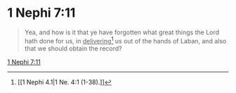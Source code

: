 # 1 Nephi 7:11

> Yea, and how is it that ye have forgotten what great things the Lord hath done for us, in <u>delivering</u>[^a] us out of the hands of Laban, and also that we should obtain the record?

[1 Nephi 7:11](https://www.churchofjesuschrist.org/study/scriptures/bofm/1-ne/7?lang=eng&id=p11#p11)


[^a]: [[1 Nephi 4.1|1 Ne. 4:1 (1-38).]]
